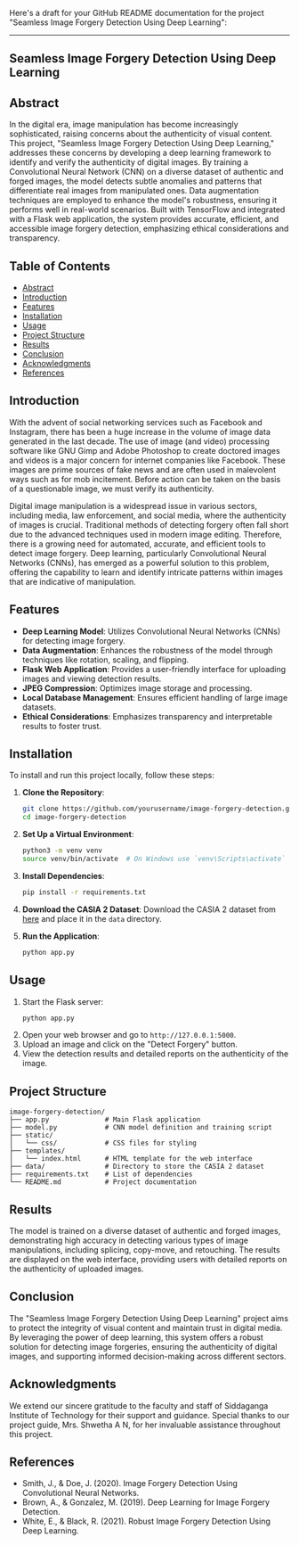 Here's a draft for your GitHub README documentation for the project "Seamless Image Forgery Detection Using Deep Learning":

---

## Seamless Image Forgery Detection Using Deep Learning

## Abstract

In the digital era, image manipulation has become increasingly sophisticated, raising concerns about the authenticity of visual content. This project, "Seamless Image Forgery Detection Using Deep Learning," addresses these concerns by developing a deep learning framework to identify and verify the authenticity of digital images. By training a Convolutional Neural Network (CNN) on a diverse dataset of authentic and forged images, the model detects subtle anomalies and patterns that differentiate real images from manipulated ones. Data augmentation techniques are employed to enhance the model's robustness, ensuring it performs well in real-world scenarios. Built with TensorFlow and integrated with a Flask web application, the system provides accurate, efficient, and accessible image forgery detection, emphasizing ethical considerations and transparency.

## Table of Contents

- [Abstract](#abstract)
- [Introduction](#introduction)
- [Features](#features)
- [Installation](#installation)
- [Usage](#usage)
- [Project Structure](#project-structure)
- [Results](#results)
- [Conclusion](#conclusion)
- [Acknowledgments](#acknowledgments)
- [References](#references)

## Introduction

With the advent of social networking services such as Facebook and Instagram, there has been a huge increase in the volume of image data generated in the last decade. The use of image (and video) processing software like GNU Gimp and Adobe Photoshop to create doctored images and videos is a major concern for internet companies like Facebook. These images are prime sources of fake news and are often used in malevolent ways such as for mob incitement. Before action can be taken on the basis of a questionable image, we must verify its authenticity.

Digital image manipulation is a widespread issue in various sectors, including media, law enforcement, and social media, where the authenticity of images is crucial. Traditional methods of detecting forgery often fall short due to the advanced techniques used in modern image editing. Therefore, there is a growing need for automated, accurate, and efficient tools to detect image forgery. Deep learning, particularly Convolutional Neural Networks (CNNs), has emerged as a powerful solution to this problem, offering the capability to learn and identify intricate patterns within images that are indicative of manipulation.

## Features

- **Deep Learning Model**: Utilizes Convolutional Neural Networks (CNNs) for detecting image forgery.
- **Data Augmentation**: Enhances the robustness of the model through techniques like rotation, scaling, and flipping.
- **Flask Web Application**: Provides a user-friendly interface for uploading images and viewing detection results.
- **JPEG Compression**: Optimizes image storage and processing.
- **Local Database Management**: Ensures efficient handling of large image datasets.
- **Ethical Considerations**: Emphasizes transparency and interpretable results to foster trust.

## Installation

To install and run this project locally, follow these steps:

1. **Clone the Repository**:
    ```bash
    git clone https://github.com/yourusername/image-forgery-detection.git
    cd image-forgery-detection
    ```

2. **Set Up a Virtual Environment**:
    ```bash
    python3 -m venv venv
    source venv/bin/activate  # On Windows use `venv\Scripts\activate`
    ```

3. **Install Dependencies**:
    ```bash
    pip install -r requirements.txt
    ```

4. **Download the CASIA 2 Dataset**:
    Download the CASIA 2 dataset from [here](http://forensics.idealtest.org/casiav2/) and place it in the `data` directory.

5. **Run the Application**:
    ```bash
    python app.py
    ```

## Usage

1. Start the Flask server:
    ```bash
    python app.py
    ```
2. Open your web browser and go to `http://127.0.0.1:5000`.
3. Upload an image and click on the "Detect Forgery" button.
4. View the detection results and detailed reports on the authenticity of the image.

## Project Structure

```
image-forgery-detection/
├── app.py              # Main Flask application
├── model.py            # CNN model definition and training script
├── static/
│   └── css/            # CSS files for styling
├── templates/
│   └── index.html      # HTML template for the web interface
├── data/               # Directory to store the CASIA 2 dataset
├── requirements.txt    # List of dependencies
└── README.md           # Project documentation
```

## Results

The model is trained on a diverse dataset of authentic and forged images, demonstrating high accuracy in detecting various types of image manipulations, including splicing, copy-move, and retouching. The results are displayed on the web interface, providing users with detailed reports on the authenticity of uploaded images.

## Conclusion

The "Seamless Image Forgery Detection Using Deep Learning" project aims to protect the integrity of visual content and maintain trust in digital media. By leveraging the power of deep learning, this system offers a robust solution for detecting image forgeries, ensuring the authenticity of digital images, and supporting informed decision-making across different sectors.

## Acknowledgments

We extend our sincere gratitude to the faculty and staff of Siddaganga Institute of Technology for their support and guidance. Special thanks to our project guide, Mrs. Shwetha A N, for her invaluable assistance throughout this project.

## References

- Smith, J., & Doe, J. (2020). Image Forgery Detection Using Convolutional Neural Networks.
- Brown, A., & Gonzalez, M. (2019). Deep Learning for Image Forgery Detection.
- White, E., & Black, R. (2021). Robust Image Forgery Detection Using Deep Learning.
